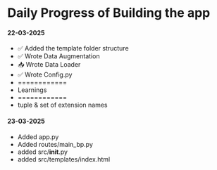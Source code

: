 # Daily Progress of Building the app

#### 22-03-2025

- ✅ Added the template folder structure
- ✅ Wrote Data Augmentation
- 📥 Wrote Data Loader
- ✅ Wrote Config.py
- ============
- Learnings
- ============
- tuple & set of extension names

#### 23-03-2025

* Added app.py
* Added routes/main_bp.py
* added src/__init__.py
* added src/templates/index.html

